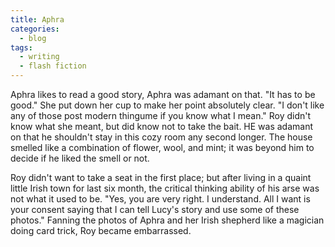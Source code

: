 ```yaml
---
title: Aphra
categories:
  - blog
tags:
  - writing
  - flash fiction
---
```


Aphra likes to read a good story, Aphra was adamant on that.
"It has to be good." She put down her cup to make her point absolutely clear.
"I don't like any of those post modern thingume if you know what I mean."
Roy didn't know what she meant, but did know not to take the bait. HE was adamant on that he shouldn't stay in this cozy room any second longer. The house smelled like a combination of flower, wool, and mint; it was beyond him to decide if he liked the smell or not.

Roy didn't want to take a seat in the first place; but after living in a quaint little Irish town for last six month, the critical thinking ability of his arse was not what it used to be.
"Yes, you are very right. I understand. All I want is your consent saying that I can tell Lucy's story and use some of these photos."
Fanning the photos of Aphra and her Irish shepherd like a magician doing card trick, Roy became embarrassed.
